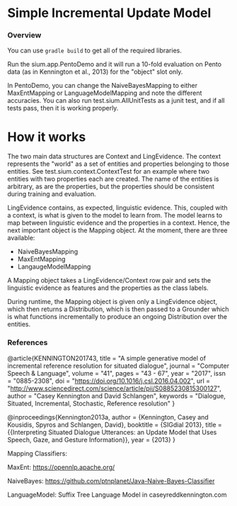 # Simple Incremental Update Model


### Overview

You can use `gradle build` to get all of the required libraries. 

Run the sium.app.PentoDemo and it will run a 10-fold evaluation 
on Pento data (as in Kennington et al., 2013) for the "object" slot only. 

In PentoDemo, you can change the NaiveBayesMapping to either MaxEntMapping or LanguageModelMapping and note the different
accuracies. You can also run test.sium.AllUnitTests as a junit test, and if all tests pass, then it is working properly. 

# How it works

The two main data structures are Context and LingEvidence. The context represents the "world" as a set of entities 
and properties belonging to those entities. See test.sium.context.ContextTest for an example where two entities with
two properties each are created. The name of the entities is arbitrary, as are the properties, but the properties should
be consistent during training and evaluation. 

LingEvidence contains, as expected, linguistic evidence. This, coupled with a context, is what is given to the model
to learn from. The model learns to map between linguistic evidence and the properties in a context. Hence, the next
important object is the Mapping object. At the moment, there are three available:

- NaiveBayesMapping
- MaxEntMapping
- LangaugeModelMapping

A Mapping object takes a LingEvidence/Context row pair and sets the linguistic evidence as features and the properties
as the class labels. 

During runtime, the Mapping object is given only a LingEvidence object, which then returns a Distribution, which is
then passed to a Grounder which is what functions incrementally to produce an ongoing Distribution over the entities. 
	
### References

@article{KENNINGTON201743,
title = "A simple generative model of incremental reference resolution for situated dialogue",
journal = "Computer Speech & Language",
volume = "41",
pages = "43 - 67",
year = "2017",
issn = "0885-2308",
doi = "https://doi.org/10.1016/j.csl.2016.04.002",
url = "http://www.sciencedirect.com/science/article/pii/S0885230815300127",
author = "Casey Kennington and David Schlangen",
keywords = "Dialogue, Situated, Incremental, Stochastic, Reference resolution"
}

@inproceedings{Kennington2013a,
author = {Kennington, Casey and Kousidis, Spyros and Schlangen, David},
booktitle = {SIGdial 2013},
title = {{Interpreting Situated Dialogue Utterances: an Update Model that Uses Speech, Gaze, and Gesture Information}},
year = {2013}
}


Mapping Classifiers:

MaxEnt: https://opennlp.apache.org/

NaiveBayes:  https://github.com/ptnplanet/Java-Naive-Bayes-Classifier

LanguageModel: Suffix Tree Language Model in caseyreddkennington.com
